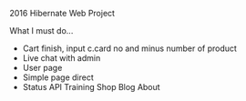 2016 Hibernate Web Project

What I must do...

* Cart finish, input c.card no and minus number of product
* Live chat with admin
* User page
* Simple page direct
* Status API Training Shop Blog About
